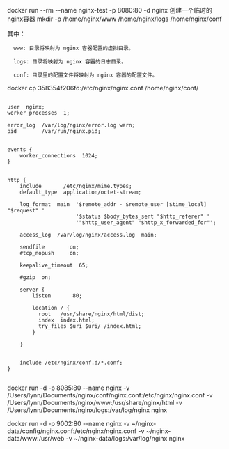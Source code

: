 docker run --rm --name nginx-test -p 8080:80 -d nginx 创建一个临时的nginx容器
mkdir -p /home/nginx/www /home/nginx/logs /home/nginx/conf

其中：

      www: 目录将映射为 nginx 容器配置的虚拟目录。

      logs: 目录将映射为 nginx 容器的日志目录。

      conf: 目录里的配置文件将映射为 nginx 容器的配置文件。
      
docker cp 358354f206fd:/etc/nginx/nginx.conf /home/nginx/conf/

```

user  nginx;
worker_processes  1;

error_log  /var/log/nginx/error.log warn;
pid        /var/run/nginx.pid;


events {
    worker_connections  1024;
}


http {
    include       /etc/nginx/mime.types;
    default_type  application/octet-stream;

    log_format  main  '$remote_addr - $remote_user [$time_local] "$request" '
                      '$status $body_bytes_sent "$http_referer" '
                      '"$http_user_agent" "$http_x_forwarded_for"';

    access_log  /var/log/nginx/access.log  main;

    sendfile        on;
    #tcp_nopush     on;

    keepalive_timeout  65;

    #gzip  on;

    server {
        listen       80;

        location / {
          root   /usr/share/nginx/html/dist;
          index  index.html;
          try_files $uri $uri/ /index.html;
        }

    }


    include /etc/nginx/conf.d/*.conf;
}


```


docker run -d -p 8085:80 --name nginx -v /Users/lynn/Documents/nginx/conf/nginx.conf:/etc/nginx/nginx.conf -v /Users/lynn/Documents/nginx/www:/usr/share/nginx/html -v /Users/lynn/Documents/nginx/logs:/var/log/nginx nginx

docker run -d -p 9002:80 --name nginx -v ~/nginx-data/config/nginx.conf:/etc/nginx/nginx.conf -v ~/nginx-data/www:/usr/web -v ~/nginx-data/logs:/var/log/nginx nginx

